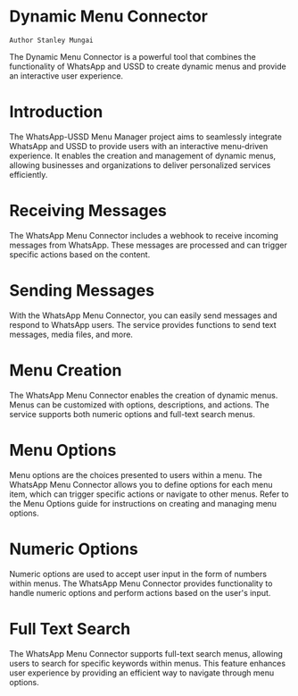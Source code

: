 # Dynamic Menu Connector  
```text
Author Stanley Mungai
```
The Dynamic Menu Connector is a powerful
tool that combines the functionality of WhatsApp and USSD to create
dynamic menus and provide an interactive user experience.

# Introduction
The WhatsApp-USSD Menu Manager project aims to seamlessly integrate WhatsApp and USSD to
provide users with an interactive menu-driven experience. It enables the
creation and management of dynamic menus, allowing businesses and
organizations to deliver personalized services efficiently.


# Receiving Messages
The WhatsApp Menu Connector includes a webhook to receive incoming
messages from WhatsApp. These messages are processed and can trigger
specific actions based on the content.

# Sending Messages 
With the WhatsApp Menu Connector, you can easily send messages and respond to
WhatsApp users. The service provides functions to send text messages,
media files, and more.

# Menu Creation 
The WhatsApp Menu Connector enables the creation of dynamic menus. Menus can
be customized with options, descriptions, and actions. The service
supports both numeric options and full-text search menus.

# Menu Options 
Menu options are the choices presented to users within a menu. The WhatsApp Menu
Connector allows you to define options for each menu item, which can
trigger specific actions or navigate to other menus. Refer to the Menu
Options guide for instructions on creating and managing menu options.

# Numeric Options
Numeric options are used to accept user input in the form of numbers within
menus. The WhatsApp Menu Connector provides functionality to handle
numeric options and perform actions based on the user's input.

# Full Text Search
The WhatsApp Menu Connector supports full-text search menus, allowing users
to search for specific keywords within menus. This feature enhances user
experience by providing an efficient way to navigate through menu
options.
